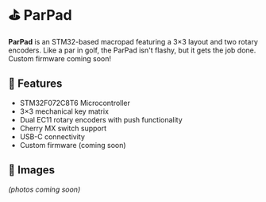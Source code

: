 # ⛳ ParPad

**ParPad** is an STM32-based macropad featuring a 3×3 layout and two rotary encoders. Like a par in golf, the ParPad isn't flashy, but it gets the job done. Custom firmware coming soon! 



## 🔧 Features

- STM32F072C8T6 Microcontroller
- 3×3 mechanical key matrix
- Dual EC11 rotary encoders with push functionality
- Cherry MX switch support
- USB-C connectivity
- Custom firmware (coming soon)



## 📸 Images

_(photos coming soon)_



